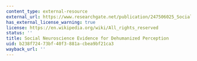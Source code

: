 ```yaml
---
content_type: external-resource
external_url: https://www.researchgate.net/publication/247506025_Social_neuroscience_evidence_for_dehumanised_perception
has_external_license_warning: true
license: https://en.wikipedia.org/wiki/All_rights_reserved
status: ''
title: Social Neuroscience Evidence for Dehumanized Perception
uid: b238f724-73bf-40f3-881a-cbea9bf21ca3
wayback_url: ''
---
```

